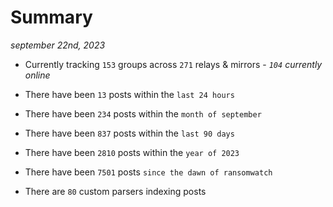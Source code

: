 
# Summary
_september 22nd, 2023_

- Currently tracking `153` groups across `271` relays & mirrors - _`104` currently online_

- There have been `13` posts within the `last 24 hours`

- There have been `234` posts within the `month of september`

- There have been `837` posts within the `last 90 days`

- There have been `2810` posts within the `year of 2023`

- There have been `7501` posts `since the dawn of ransomwatch`

- There are `80` custom parsers indexing posts

